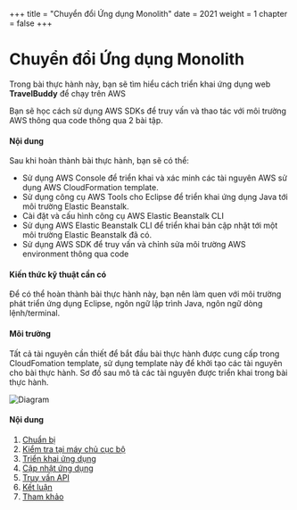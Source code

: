 +++
title = "Chuyển đổi Ứng dụng Monolith"
date = 2021
weight = 1
chapter = false
+++

# Chuyển đổi Ứng dụng Monolith

Trong bài thực hành này, bạn sẽ tìm hiểu cách triển khai ứng dụng web **TravelBuddy** để chạy trên AWS

Bạn sẽ học cách sử dụng AWS SDKs để truy vấn và thao tác với môi trường AWS thông qua code thông qua 2 bài tập.


#### Nội dung
Sau khi hoàn thành bài thực hành, bạn sẽ có thể:

- Sử dụng AWS Console để triển khai và xác minh các tài nguyên AWS sử dụng AWS CloudFormation template.
- Sử dụng công cụ AWS Tools cho Eclipse để triển khai ứng dụng Java tới môi trường Elastic Beanstalk.
- Cài đặt và cấu hình công cụ AWS Elastic Beanstalk CLI
- Sử dụng AWS Elastic Beanstalk CLI để triển khai bản cập nhật tới một môi trường Elastic Beanstalk đã có.
- Sử dụng AWS SDK để truy vấn và chỉnh sửa môi trường AWS environment thông qua code

#### Kiến thức kỹ thuật cần có
Để có thể hoàn thành bài thực hành này, bạn nên làm quen với môi trường phát triển ứng dụng Eclipse, ngôn ngữ lập trình Java, ngôn ngữ dòng lệnh/terminal.

#### Môi trường
Tất cả tài nguyên cần thiết để bắt đầu bài thực hành được cung cấp trong CloudFomation template, sử dụng template này để khởi tạo các tài nguyên cho bài thực hành.
Sơ đồ sau mô tả các tài nguyên được triển khai trong bài thực hành.

![Diagram](../../../images/1/0.png?width=50pc)

#### Nội dung

1. [Chuẩn bị](1-prerequisites/)
2. [Kiểm tra tại máy chủ cục bộ](2-test-local/)
3. [Triển khai ứng dụng](3-deploy-app/)
4. [Cập nhật ứng dụng](4-update-app/)
5. [Truy vấn API](5-query-api/)
6. [Kết luận](6-conclusion/)
7. [Tham khảo](7-resources/)